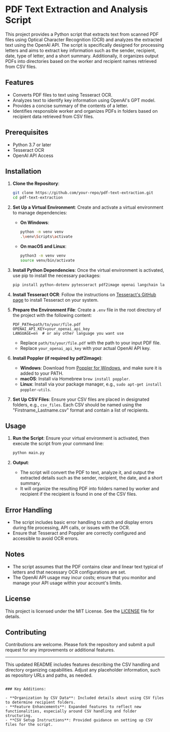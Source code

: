 
# PDF Text Extraction and Analysis Script

This project provides a Python script that extracts text from scanned PDF files using Optical Character Recognition (OCR) and analyzes the extracted text using the OpenAI API. The script is specifically designed for processing letters and aims to extract key information such as the sender, recipient, date, type of letter, and a short summary. Additionally, it organizes output PDFs into directories based on the worker and recipient names retrieved from CSV files.

## Features

- Converts PDF files to text using Tesseract OCR.
- Analyzes text to identify key information using OpenAI's GPT model.
- Provides a concise summary of the contents of a letter.
- Identifies responsible worker and organizes PDFs in folders based on recipient data retrieved from CSV files.

## Prerequisites

- Python 3.7 or later
- Tesseract OCR
- OpenAI API Access

## Installation

1. **Clone the Repository**:
   ```bash
   git clone https://github.com/your-repo/pdf-text-extraction.git
   cd pdf-text-extraction
   ```

2. **Set Up a Virtual Environment**:
   Create and activate a virtual environment to manage dependencies:
   
   - **On Windows**:
     ```bash
     python -m venv venv
     .\venv\Scripts\activate
     ```

   - **On macOS and Linux**:
     ```bash
     python3 -m venv venv
     source venv/bin/activate
     ```

3. **Install Python Dependencies**:
   Once the virtual environment is activated, use pip to install the necessary packages:
   ```bash
   pip install python-dotenv pytesseract pdf2image openai langchain langchain_openai
   ```

4. **Install Tesseract OCR**:
   Follow the instructions on [Tesseract's GitHub page](https://github.com/tesseract-ocr/tesseract) to install Tesseract on your system.

5. **Prepare the Environment File**:
   Create a `.env` file in the root directory of the project with the following content:
   ```
   PDF_PATH=path/to/your/file.pdf
   OPENAI_API_KEY=your_openai_api_key
   LANGUAGE=en  # or any other language you want use
   ```
   - Replace `path/to/your/file.pdf` with the path to your input PDF file.
   - Replace `your_openai_api_key` with your actual OpenAI API key.

6. **Install Poppler (if required by pdf2image)**:
   - **Windows**: Download from [Poppler for Windows](http://blog.alivate.com.au/poppler-windows/), and make sure it is added to your PATH.
   - **macOS**: Install via Homebrew `brew install poppler`.
   - **Linux**: Install via your package manager, e.g., `sudo apt-get install poppler-utils`.

7. **Set Up CSV Files**:
   Ensure your CSV files are placed in designated folders, e.g., `csv_files`. Each CSV should be named using the "Firstname_Lastname.csv" format and contain a list of recipients.

## Usage

1. **Run the Script**:
   Ensure your virtual environment is activated, then execute the script from your command line:
   ```bash
   python main.py
   ```

2. **Output**:
   - The script will convert the PDF to text, analyze it, and output the extracted details such as the sender, recipient, the date, and a short summary.
   - It will organize the resulting PDF into folders named by worker and recipient if the recipient is found in one of the CSV files.

## Error Handling

- The script includes basic error handling to catch and display errors during file processing, API calls, or issues with the OCR.
- Ensure that Tesseract and Poppler are correctly configured and accessible to avoid OCR errors.

## Notes

- The script assumes that the PDF contains clear and linear text typical of letters and that necessary OCR configurations are set.
- The OpenAI API usage may incur costs; ensure that you monitor and manage your API usage within your account's limits.

## License

This project is licensed under the MIT License. See the [LICENSE](LICENSE) file for details.

## Contributing

Contributions are welcome. Please fork the repository and submit a pull request for any improvements or additional features.

---

This updated README includes features describing the CSV handling and directory organizing capabilities. Adjust any placeholder information, such as repository URLs and paths, as needed.
```

### Key Additions:

- **Organization by CSV Data**: Included details about using CSV files to determine recipient folders.
- **Feature Enhancements**: Expanded features to reflect new functionalities, especially around CSV handling and folder structuring.
- **CSV Setup Instructions**: Provided guidance on setting up CSV files for the script.
  